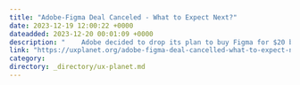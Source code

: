 ```yaml
---
title: "Adobe-Figma Deal Canceled - What to Expect Next?"
date: 2023-12-19 12:00:22 +0000
dateadded: 2023-12-20 00:01:09 +0000
description: "    Adobe decided to drop its plan to buy Figma for $20 billion.  Continue reading on UX Planet »  "
link: "https://uxplanet.org/adobe-figma-deal-cancelled-what-to-expect-next-28d409617d46?source=rss----819cc2aaeee0---4"
category:
directory: _directory/ux-planet.md
---
```

